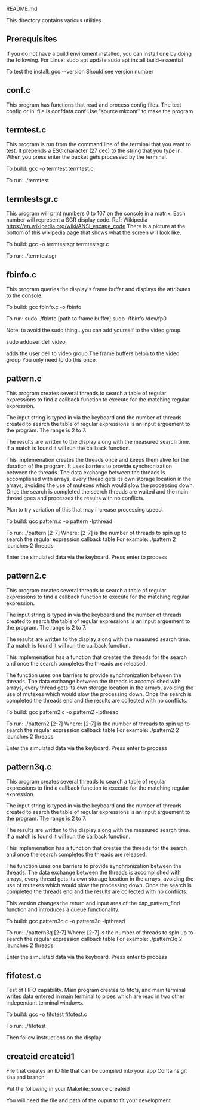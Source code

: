 README.md

This directory contains various utilities

Prerequisites
--------------
If you do not have a build enviroment installed, you can install one by doing the following.
For Linux:
sudo apt update
sudo apt install build-essential

To test the install:
gcc --version
Should see version number


conf.c
-------
This program has functions that read and process config files.
The test config or ini file is confdata.conf
Use "source mkconf" to make the program


termtest.c
-----------
This program is run from the command line of the terminal that you want to test.
It prepends a ESC character (27 dec) to the string that you type in.
When you press enter the packet gets processed by the terminal.

To build:
gcc -o termtest termtest.c

To run:
./termtest


termtestsgr.c
--------------
This program will print numbers 0 to 107 on the console in a matrix.
Each number will represent a SGR display code.
Ref: Wikipedia
https://en.wikipedia.org/wiki/ANSI_escape_code
There is a picture at the bottom of this wikipedia page that shows what the screen
will look like.

To build:
gcc -o termtestsgr termtestsgr.c

To run:
./termtestsgr


fbinfo.c
----------
This program queries the display's frame buffer and displays the attributes to the console.

To build:
gcc fbinfo.c -o fbinfo

To run:
sudo ./fbinfo [path to frame buffer]
sudo ./fbinfo /dev/fp0

Note: to avoid the sudo thing...you can add yourself to the video group.

sudo adduser dell video

adds the user dell to video group
The frame buffers belon to the video group
You only need to do this once.

pattern.c
----------
This program creates several threads to search a table of regular expressions
to find a callback function to execute for the matching regular expression.

The input string is typed in via the keyboard and the number of threads created
to search the table of regular expressions is an input arguement to the program.
The range is 2 to 7.

The results are written to the display along with the measured search time.
If a match is found it will run the callback function.

This implemenation creates the threads once and keeps them alive for the duration of
the program. It uses barriers to provide synchronization between the threads.
The data exchange between the threads is accomplished with arrays, every thread gets
its own storage location in the arrays, avoiding the use of mutexes which
would slow the processing down.
Once the search is completed the search threads are waited and the main thread
goes and processes the results with no conflicts.

Plan to try variation of this that may increase processing speed.

To build:
gcc pattern.c -o pattern -lpthread

To run:
./pattern [2-7]
Where:
    [2-7] is the number of threads to spin up to search the regular expression callback table
For example:
    ./pattern 2
launches 2 threads

Enter the simulated data via the keyboard. Press enter to process


pattern2.c
--------------
This program creates several threads to search a table of regular expressions
to find a callback function to execute for the matching regular expression.

The input string is typed in via the keyboard and the number of threads created
to search the table of regular expressions is an input arguement to the program.
The range is 2 to 7.

The results are written to the display along with the measured search time.
If a match is found it will run the callback function.

This implemenation has a function that creates the threads for the search and once the 
search completes the threads are released. 

The function uses one barriers to provide synchronization between the threads.
The data exchange between the threads is accomplished with arrays, every thread gets
its own storage location in the arrays, avoiding the use of mutexes which
would slow the processing down. Once the search is completed the threads end and 
the results are collected with no conflicts.

To build:
gcc pattern2.c -o pattern2 -lpthread

To run:
./pattern2 [2-7]
Where:
    [2-7] is the number of threads to spin up to search the regular expression callback table
For example:
    ./pattern2 2
launches 2 threads

Enter the simulated data via the keyboard. Press enter to process


pattern3q.c
------------
This program creates several threads to search a table of regular expressions
to find a callback function to execute for the matching regular expression.

The input string is typed in via the keyboard and the number of threads created
to search the table of regular expressions is an input arguement to the program.
The range is 2 to 7.

The results are written to the display along with the measured search time.
If a match is found it will run the callback function.

This implemenation has a function that creates the threads for the search and once the 
search completes the threads are released. 

The function uses one barriers to provide synchronization between the threads.
The data exchange between the threads is accomplished with arrays, every thread gets
its own storage location in the arrays, avoiding the use of mutexes which
would slow the processing down. Once the search is completed the threads end and 
the results are collected with no conflicts.

This version changes the return and input ares of the dap_pattern_find function and
introduces a queue functionality.

To build:
gcc pattern3q.c -o pattern3q -lpthread

To run:
./pattern3q [2-7]
Where:
    [2-7] is the number of threads to spin up to search the regular expression callback table
For example:
    ./pattern3q 2
launches 2 threads

Enter the simulated data via the keyboard. Press enter to process

fifotest.c
-----------
Test of FIFO capability.
Main program creates to fifo's, and main terminal writes data entered in main terminal to pipes which are read in two other independant terminal windows.

To build:
gcc -o fifotest fifotest.c

To run:
./fifotest

Then follow instructions on the display

createid
createid1
---------
File that creates an ID file that can be compiled into your app
Contains git sha and branch

Put the following in your Makefile:
source createid

You will need the file and path of the ouput to fit your development


